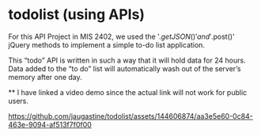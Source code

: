 # todolist (using APIs)

For this API Project in MIS 2402, we used the '$.getJSON()' and '$.post()' jQuery methods to implement a simple to-do list application. 

This “todo” API is written in such a way that it will hold data for 24 hours. Data added to the “to do” list will automatically wash out of the server’s memory after one day.

** I have linked a video demo since the actual link will not work for public users.

https://github.com/jaugastine/todolist/assets/144606874/aa3e5e60-0c84-463e-9094-af513f7f0f00

